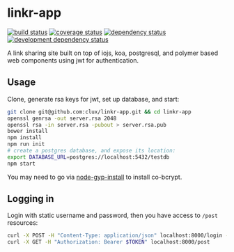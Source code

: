 # linkr-app
[![build status](https://secure.travis-ci.org/clux/linkr-app.svg)](http://travis-ci.org/clux/linkr-app)
[![coverage status](http://img.shields.io/coveralls/clux/linkr-app.svg)](https://coveralls.io/r/clux/linkr-app)
[![dependency status](https://david-dm.org/clux/linkr-app.svg)](https://david-dm.org/clux/linkr-app)
[![development dependency status](https://david-dm.org/clux/linkr-app/dev-status.svg)](https://david-dm.org/clux/linkr-app#info=devDependencies)

A link sharing site built on top of iojs, koa, postgresql, and polymer based web components using jwt for authentication.

## Usage
Clone, generate rsa keys for jwt, set up database, and start:

```sh
git clone git@github.com:clux/linkr-app.git && cd linkr-app
openssl genrsa -out server.rsa 2048
openssl rsa -in server.rsa -pubout > server.rsa.pub
bower install
npm install
npm run init
# create a postgres database, and expose its location:
export DATABASE_URL=postgres://localhost:5432/testdb
npm start
```

You may need to go via [node-gyp-install](https://npmjs.org/package/node-gyp-install) to install co-bcrypt.

## Logging in
Login with static username and password, then you have access to `/post` resources:

```sh
curl -X POST -H "Content-Type: application/json" localhost:8000/login -d '{"username": "usr", "password": "pw"}'
curl -X GET -H "Authorization: Bearer $TOKEN" localhost:8000/post
```
